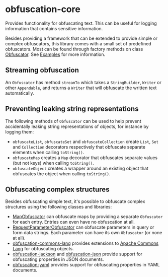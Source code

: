 # obfuscation-core

Provides functionality for obfuscating text. This can be useful for logging information that contains sensitive information.

Besides providing a framework that can be extended to provide simple or complex obfuscators, this library comes with a small set of predefined obfuscators.
Most can be found through factory methods on class [Obfuscator](https://robtimus.github.io/obfuscation-core/apidocs/com/github/robtimus/obfuscation/Obfuscator.html).
See [Examples](https://robtimus.github.io/obfuscation-core/examples.html) for more information.

## Streaming obfuscation

An `Obfuscator` has method `streamTo` which takes a `StringBuilder`, `Writer` or other `Appendable`, and returns a `Writer` that will obfuscate the written text automatically.

## Preventing leaking string representations

The following methods of `Obfuscator` can be used to help prevent accidentally leaking string representations of objects, for instance by logging them:

* `obfuscateList`, `obfuscateSet` and `obfuscateCollection` create `List`, `Set` and `Collection` decorators respectively that obfuscate separate elements when calling `toString()`.
* `obfuscateMap` creates a `Map` decorator that obfuscates separate values (but not keys) when calling `toString()`.
* `obfuscateObject` creates a wrapper around an existing object that obfuscates the object when calling `toString()`.

## Obfuscating complex structures

Besides obfuscating simple text, it's possible to obfuscate complex structures using the following classes and libraries:

* [MapObfuscator](https://robtimus.github.io/obfuscation-core/apidocs/com/github/robtimus/obfuscation/MapObfuscator.html) can obfuscate maps by providing a separate `Obfuscator` for each entry. Entries can even have no obfuscation at all.
* [RequestParameterObfuscator](https://robtimus.github.io/obfuscation-core/apidocs/com/github/robtimus/obfuscation/RequestParameterObfuscator.html) can obfuscate parameters in query or form data strings. Each parameter can have its own `Obfuscator` (or none at all).
* [obfuscation-commons-lang](https://robtimus.github.io/obfuscation-commons-lang/) provides extensions to [Apache Commons Lang](https://commons.apache.org/proper/commons-lang/) for obfuscating objects.
* [obfuscation-jackson](https://robtimus.github.io/obfuscation-jackson/) and [obfuscation-json](https://robtimus.github.io/obfuscation-json/) provide support for obfuscating properties in JSON documents.
* [obfuscation-yaml](https://robtimus.github.io/obfuscation-yaml/) provides support for obfuscating properties in YAML documents.
